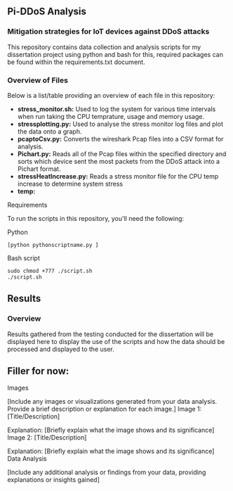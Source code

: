 ## Pi-DDoS Analysis

### Mitigation strategies for IoT devices against DDoS attacks


This repository contains data collection and analysis scripts for my dissertation project using python and bash for this, required packages can be found within the requirements.txt document.

### Overview of Files

Below is a list/table providing an overview of each file in this repository:

- **stress_monitor.sh:** Used to log the system for various time intervals when run taking the CPU temprature, usage and memory usage.
- **stressplotting.py:** Used to analyse the stress monitor log files and plot the data onto a graph.
- **pcaptoCsv.py:** Converts the wireshark Pcap files into a CSV format for analysis.
- **Pichart.py:** Reads all of the Pcap files within the specified directory and sorts which device sent the most packets from the DDoS attack into a Pichart format.
- **stressHeatIncrease.py:** Reads a stress monitor file for the CPU temp increase to determine system stress
- **temp:**

Requirements

To run the scripts in this repository, you'll need the following:

Python

    [python pythonscriptname.py ]
    

Bash script

    sudo chmod +777 ./script.sh
    ./script.sh
    

## Results
### Overview

Results gathered from the testing conducted for the dissertation will be displayed here to display the use of the scripts and how the data should be processed and displayed to the user.

## Filler for now:
Images

[Include any images or visualizations generated from your data analysis. Provide a brief description or explanation for each image.]
Image 1: [Title/Description]


Explanation: [Briefly explain what the image shows and its significance]
Image 2: [Title/Description]


Explanation: [Briefly explain what the image shows and its significance]
Data Analysis

[Include any additional analysis or findings from your data, providing explanations or insights gained]